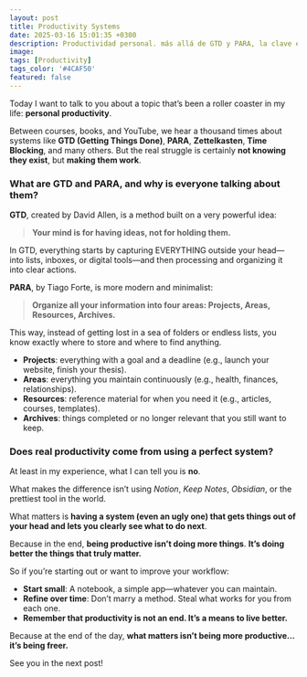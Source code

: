 ```yaml
---
layout: post
title: Productivity Systems
date: 2025-03-16 15:01:35 +0300
description: Productividad personal. más allá de GTD y PARA, la clave es un sistema simple y vivo que libere tu mente. ¡Menos hacer, mejor hacer!
image: 
tags: [Productivity]
tags_color: '#4CAF50'
featured: false
---
```


Today I want to talk to you about a topic that’s been a roller coaster in my life: **personal productivity**.

Between courses, books, and YouTube, we hear a thousand times about systems like **GTD (Getting Things Done)**, **PARA**, **Zettelkasten**, **Time Blocking**, and many others.
But the real struggle is certainly **not knowing they exist**, but **making them work**.

### What are GTD and PARA, and why is everyone talking about them?

**GTD**, created by David Allen, is a method built on a very powerful idea:

> **Your mind is for having ideas, not for holding them.**

In GTD, everything starts by capturing EVERYTHING outside your head—into lists, inboxes, or digital tools—and then processing and organizing it into clear actions.

**PARA**, by Tiago Forte, is more modern and minimalist:

> **Organize all your information into four areas: Projects, Areas, Resources, Archives.**

This way, instead of getting lost in a sea of folders or endless lists, you know exactly where to store and where to find anything.

* **Projects**: everything with a goal and a deadline (e.g., launch your website, finish your thesis).
* **Areas**: everything you maintain continuously (e.g., health, finances, relationships).
* **Resources**: reference material for when you need it (e.g., articles, courses, templates).
* **Archives**: things completed or no longer relevant that you still want to keep.

### Does real productivity come from using a perfect system?

At least in my experience, what I can tell you is **no**.

What makes the difference isn’t using *Notion*, *Keep Notes*, *Obsidian*, or the prettiest tool in the world.

What matters is **having a system (even an ugly one) that gets things out of your head and lets you clearly see what to do next**.

Because in the end, **being productive isn’t doing more things**. **It’s doing better the things that truly matter.**

So if you’re starting out or want to improve your workflow:

* **Start small**: A notebook, a simple app—whatever you can maintain.
* **Refine over time**: Don’t marry a method. Steal what works for you from each one.
* **Remember that productivity is not an end. It’s a means to live better.**

Because at the end of the day, **what matters isn’t being more productive… it’s being freer.**

See you in the next post!
